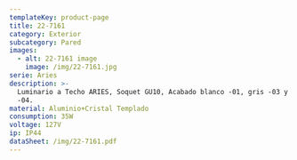 ```yaml
---
templateKey: product-page
title: 22-7161
category: Exterior
subcategory: Pared
images:
  - alt: 22-7161 image
    image: /img/22-7161.jpg
serie: Aries
description: >-
  Luminario a Techo ARIES, Soquet GU10, Acabado blanco -01, gris -03 y grafito
  -04.
material: Aluminio+Cristal Templado
consumption: 35W
voltage: 127V
ip: IP44
dataSheet: /img/22-7161.pdf
---
```


